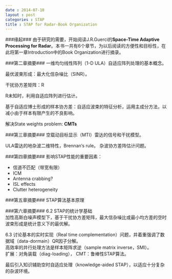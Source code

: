 ```yaml
---
date : 2014-07-10
layout : post
categories : STAP
title : STAP for Radar-Book Organization
---
```

###缘起###
由于研究的需要，开始阅读J.R.Guerci的**Space-Time Adaptive Processing for Radar**。本书一共有6个章节，为以后阅读的方便性和目标性，在此将第一章Introduction中的Book Organization进行摘录。

###第二章摘要###
一维均匀线性阵列（1-D ULA）自适应阵列处理的基本概念。

最优波束形成：最大化信杂噪比（SINR）。

干扰协方差矩阵：R

R未知时，利用自适应阵列进行估计。

基于自适应博士形成的样本协方差：自适应波束的特征分析，运用主成分方法，以减小由于样本有限产生的不良影响。

解决State weights problem: **CMTs**

###第三章摘要###
空载动目标显示（MTI）雷达的信号和干扰模型。

ULA雷达的地杂波二维特性，Brennan‘s rule。
杂波协方差阵估计问题。

###第四章摘要###
影响STAP性能的重要因素：

- 信道不匹配（带宽有限）
- ICM
- Antenna crabbing?
- ISL effects
- Clutter heterogeneity

###第五章摘要###
STAP算法基本原理

###第六章摘要###
6.2 STAP的统计学基础  
加性高斯白噪声模型下，基于干扰协方差矩阵，最大信杂噪比或最小均方差的空时波束形成是统计意义下的最优解。

6.3 讨论基本的实时实现（Real time complementation）问题，并着重强调了数据域（data-dormain）QR因子分解。  
高效率的并行处理方法是样本矩阵求逆（sample matrix inverse，SMI）。  
扩展：对角装载（diag-loading）， CMT：鲁棒性STAP算法。

最后引入知识辅助空时自适应处理（knowledge-aided STAP），以适应十分复杂的杂波环境。